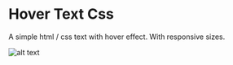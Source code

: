 # Hover Text Css

A simple html / css text with hover effect.
With responsive sizes.

![alt text](https://imgur.com/a/OppL1Xp)
